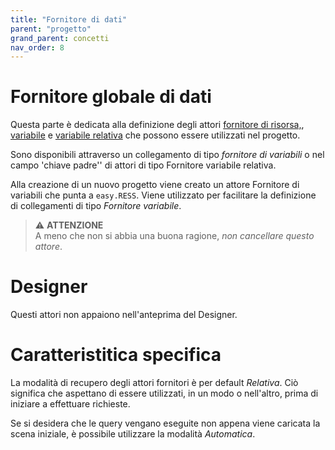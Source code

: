 ```yaml
---
title: "Fornitore di dati"
parent: "progetto"
grand_parent: concetti
nav_order: 8
---
```


# Fornitore globale di dati

Questa parte è dedicata alla definizione degli attori [fornitore di risorsa,](../actor-types/redy-resource-source.md), [variabile](../actor-types/redy-wos-variable-source.md) e [variabile relativa](../actor-types/redy-wos-relative-variable-source.md) che possono essere utilizzati nel progetto.

Sono disponibili attraverso un collegamento di tipo *fornitore di variabili* o nel campo 'chiave padre'' di attori di tipo Fornitore variabile relativa.

Alla creazione di un nuovo progetto viene creato un attore Fornitore di variabili che punta a `easy.RESS`. Viene utilizzato per facilitare la definizione di collegamenti di tipo *Fornitore variabile*.

>⚠️ **ATTENZIONE**<br>
A meno che non si abbia una buona ragione, *non cancellare questo attore*.

# Designer

Questi attori non appaiono nell'anteprima del Designer.

# Caratteristitica specifica

La modalità di recupero degli attori fornitori è per default *Relativa*. Ciò significa che aspettano di essere utilizzati, in un modo o nell'altro, prima di iniziare a effettuare richieste.

Se si desidera che le query vengano eseguite non appena viene caricata la scena iniziale, è possibile utilizzare la modalità *Automatica*.
